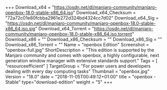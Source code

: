+++
Download_x64 = "https://osdn.net/dl/manjaro-community/manjaro-openbox-18.0-stable-x86_64.iso"
Download_x64_Checksum = "72a72c01e80fcbba2961e272d324bd4324cc7d02"
Download_x64_Sig = "https://osdn.net/dl/manjaro-community/manjaro-openbox-18.0-stable-x86_64.iso.sig"
Download_x64_Torrent = "https://osdn.net/dl/manjaro-community/manjaro-openbox-18.0-stable-x86_64.iso.torrent"
Download_x86 = ""
Download_x86_Checksum = ""
Download_x86_Sig = ""
Download_x86_Torrent = ""
Name = "openbox Edition"
Screenshot = "openbox-full.jpg"
ShortDescription = "This edition is supported by the Manjaro community and comes with openbox, a highly configurable, next generation window manager with extensive standards support."
Tags = [ "resourceefficient" ]
TargetGroup = "For power users and developers dealing with every day computing tasks"
Thumbnail = "openbox.jpg"
Version = "18.0"
date = "2018-11-05T00:49:12+01:00"
title = "openbox - Stable"
type="download-edition"
weight = "5"
+++


